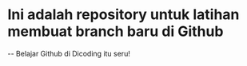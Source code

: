 # Ini adalah repository untuk latihan membuat branch baru di Github
--
Belajar Github di Dicoding itu seru!
